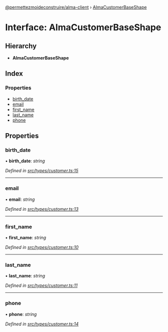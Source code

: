 [@permettezmoideconstruire/alma-client](../globals.md) › [AlmaCustomerBaseShape](almacustomerbaseshape.md)

# Interface: AlmaCustomerBaseShape

## Hierarchy

* **AlmaCustomerBaseShape**

## Index

### Properties

* [birth_date](almacustomerbaseshape.md#birth_date)
* [email](almacustomerbaseshape.md#email)
* [first_name](almacustomerbaseshape.md#first_name)
* [last_name](almacustomerbaseshape.md#last_name)
* [phone](almacustomerbaseshape.md#phone)

## Properties

###  birth_date

• **birth_date**: *string*

*Defined in [src/types/customer.ts:15](https://github.com/permettez-moi-de-construire/alma-client/blob/b80dcbf/src/types/customer.ts#L15)*

___

###  email

• **email**: *string*

*Defined in [src/types/customer.ts:13](https://github.com/permettez-moi-de-construire/alma-client/blob/b80dcbf/src/types/customer.ts#L13)*

___

###  first_name

• **first_name**: *string*

*Defined in [src/types/customer.ts:10](https://github.com/permettez-moi-de-construire/alma-client/blob/b80dcbf/src/types/customer.ts#L10)*

___

###  last_name

• **last_name**: *string*

*Defined in [src/types/customer.ts:11](https://github.com/permettez-moi-de-construire/alma-client/blob/b80dcbf/src/types/customer.ts#L11)*

___

###  phone

• **phone**: *string*

*Defined in [src/types/customer.ts:14](https://github.com/permettez-moi-de-construire/alma-client/blob/b80dcbf/src/types/customer.ts#L14)*
